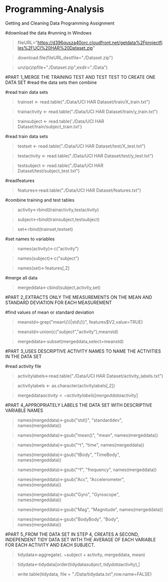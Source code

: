 # Programming-Analysis
Getting and Cleaning Data Programming Assignment

#download the data
#running in Windows

>fileURL="https://d396qusza40orc.cloudfront.net/getdata%2Fprojectfiles%2FUCI%20HAR%20Dataset.zip"

>download.file(fileURL,destfile="./Dataset.zip")

>unzip(zipfile="./Dataset.zip",exdir="./Data")

#PART 1_MERGE THE TRAINING TEST AND TEST TEST TO CREATE ONE DATA SET
#read the data sets then combine

#read train data sets
>trainset <- read.table("./Data/UCI HAR Dataset/train/X_train.txt")

>trainactivity <- read.table("./Data/UCI HAR Dataset/train/y_train.txt")

>trainsubject <- read.table('./Data/UCI HAR Dataset/train/subject_train.txt')

#read train data sets
>testset <- read.table("./Data/UCI HAR Dataset/test/X_test.txt")

>testactivity <- read.table("./Data/UCI HAR Dataset/test/y_test.txt")

>testsubject <- read.table("./Data/UCI HAR Dataset/test/subject_test.txt")

#readfeatures
>features<-read.table("./Data/UCI HAR Dataset/features.txt")

#combine training and test tables
>activity<-rbind(trainactivity,testactivity)

>subject<-rbind(trainsubject,testsubject)

>set<-rbind(trainset,testset)

#set names to variables
>names(activity)<-c("activity")

>names(subject)<-c("subject")

>names(set)<-features[,2]

#merge all data
>mergeddata<-cbind(subject,activity,set)


#PART 2_EXTRACTS ONLY THE MEASUREMENTS ON THE MEAN AND STANDARD DEVIATION FOR EACH MEASUREMENT

#find values of mean or standard deviation
>meanstd<-grep("mean\\(\\)|std\\(\\)", features$V2,value=TRUE)

>meanstd<-union(c("subject","activity"),meanstd)

>mergeddata<-subset(mergeddata,select=meanstd)


#PART 3_USES DESCRIPTIVE ACTIVITY NAMES TO NAME THE ACTIVITIES IN THE DATA SET

#read activity file
>activitylabels<-read.table("./Data/UCI HAR Dataset/activity_labels.txt")

>activitylabels <- as.character(activitylabels[,2])

>mergeddata$activity <- activitylabels[mergeddata$activity]



#PART 4_APPROPRIATELY LABELS THE DATA SET WITH DESCRIPTIVE VARIABLE NAMES
>names(mergeddata)<-gsub("std()", "standarddev", names(mergeddata))

>names(mergeddata)<-gsub("mean()", "mean", names(mergeddata))

>names(mergeddata)<-gsub("^t", "time", names(mergeddata))

>names(mergeddata)<-gsub("tBody", "TimeBody", names(mergeddata))

>names(mergeddata)<-gsub("^f", "frequency", names(mergeddata))

>names(mergeddata)<-gsub("Acc", "Accelerometer", names(mergeddata))

>names(mergeddata)<-gsub("Gyro", "Gyroscope", names(mergeddata))

>names(mergeddata)<-gsub("Mag", "Magnitude", names(mergeddata))

>names(mergeddata)<-gsub("BodyBody", "Body", names(mergeddata))

#PART 5_FROM THE DATA SET IN STEP 4, CREATES A SECOND, INDEPENDENT TIDY DATA SET WITH THE AVERAGE OF EACH VARIABLE FOR EACH ACTIVITY AND EACH SUBJECT.

>tidydata<-aggregate(. ~subject + activity, mergeddata, mean)

>tidydata<-tidydata[order(tidydata$subject,tidydata$activity),]

>write.table(tidydata, file = "./Data/tidydata.txt",row.name=FALSE)

